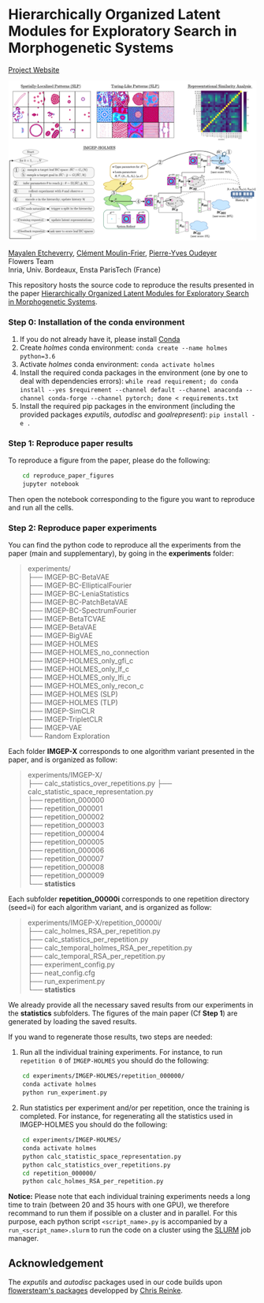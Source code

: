 # Hierarchically Organized Latent Modules for Exploratory Search in Morphogenetic Systems

[Project Website](https://mayalene.github.io/holmes/)  

![](paper_illustration.png)


[Mayalen Etcheverry](https://mayalenetcheverry.com/), [Clément Moulin-Frier](http://clement-moulin-frier.github.io/), [Pierre-Yves Oudeyer](http://www.pyoudeyer.com/)  
Flowers Team  
Inria, Univ. Bordeaux, Ensta ParisTech (France)  

This repository hosts the source code to reproduce the results presented in the paper [Hierarchically Organized Latent Modules for Exploratory Search in Morphogenetic Systems](https://arxiv.org/abs/2007.01195).

### Step 0: Installation of the conda environment
1. If you do not already have it, please install [Conda](https://www.anaconda.com/)
2. Create *holmes* conda environment: `conda create --name holmes python=3.6`
3. Activate *holmes* conda environment: `conda activate holmes`
4. Install the required conda packages in the environment (one by one to deal with dependencies errors): `while read requirement; do conda install --yes $requirement --channel default --channel anaconda --channel conda-forge --channel pytorch; done < requirements.txt`
5. Install the required pip packages in the environment (including the provided packages *exputils*, *autodisc* and *goalrepresent*): `pip install -e .`

### Step 1: Reproduce paper results
To reproduce a figure from the paper, please do the following:
```sh
	cd reproduce_paper_figures
	jupyter notebook
```

Then open the notebook corresponding to the figure you want to reproduce and run all the cells.

### Step 2: Reproduce paper experiments

You can find the python code to reproduce all the experiments from the paper (main and supplementary), by going in the **experiments** folder:
> experiments/  
├── IMGEP-BC-BetaVAE  
├── IMGEP-BC-EllipticalFourier  
├── IMGEP-BC-LeniaStatistics  
├── IMGEP-BC-PatchBetaVAE  
├── IMGEP-BC-SpectrumFourier  
├── IMGEP-BetaTCVAE  
├── IMGEP-BetaVAE  
├── IMGEP-BigVAE  
├── IMGEP-HOLMES  
├── IMGEP-HOLMES_no_connection  
├── IMGEP-HOLMES_only_gfi_c  
├── IMGEP-HOLMES_only_lf_c  
├── IMGEP-HOLMES_only_lfi_c  
├── IMGEP-HOLMES_only_recon_c  
├── IMGEP-HOLMES (SLP)  
├── IMGEP-HOLMES (TLP)  
├── IMGEP-SimCLR  
├── IMGEP-TripletCLR  
├── IMGEP-VAE  
└── Random Exploration  

Each folder **IMGEP-X** corresponds to one algorithm variant presented in the paper, and is organized as follow:
> experiments/IMGEP-X/  
├── calc_statistics_over_repetitions.py 
├── calc_statistic_space_representation.py  
├── repetition_000000  
├── repetition_000001  
├── repetition_000002  
├── repetition_000003  
├── repetition_000004  
├── repetition_000005  
├── repetition_000006  
├── repetition_000007  
├── repetition_000008  
├── repetition_000009  
└── **statistics**  

Each subfolder **repetition_00000i** corresponds to one repetition directory (seed=i) for each algorithm variant, and is organized as follow:
> experiments/IMGEP-X/repetition_00000i/  
├── calc_holmes_RSA_per_repetition.py  
├── calc_statistics_per_repetition.py  
├── calc_temporal_holmes_RSA_per_repetition.py  
├── calc_temporal_RSA_per_repetition.py  
├── experiment_config.py  
├── neat_config.cfg  
├── run_experiment.py  
└── **statistics**  


We already provide all the necessary saved results from our experiments in the **statistics** subfolders. The figures of the main paper (Cf **Step 1**) are generated by loading the saved results.

If you wand to regenerate those results, two steps are needed:

1. Run all the individual training experiments. For instance, to run `repetition 0` of `IMGEP-HOLMES` you should do the following:
```sh
	cd experiments/IMGEP-HOLMES/repetition_000000/
	conda activate holmes
	python run_experiment.py
```
2. Run statistics per experiment and/or per repetition, once the training is completed. For instance, for regenerating all the statistics used in IMGEP-HOLMES you should do the following:
```sh
	cd experiments/IMGEP-HOLMES/
	conda activate holmes
	python calc_statistic_space_representation.py
	python calc_statistics_over_repetitions.py 
	cd repetition_000000/
	python calc_holmes_RSA_per_repetition.py
```
**Notice:** Please note that each individual training experiments needs a long time to train (between 20 and 35 hours with one GPU), we therefore recommand to run them if possible on a cluster and in parallel. For this purpose, each python script `<script_name>.py` is accompanied by a `run_<script_name>.slurm` to run the code on a cluster using the [SLURM](https://slurm.schedmd.com/overview.html) job manager.

## Acknowledgement
The *exputils* and *autodisc* packages used in our code builds upon [flowersteam's packages](https://github.com/flowersteam/automated_discovery_of_lenia_patterns) developped by [Chris Reinke](https://www.scirei.net/). 

